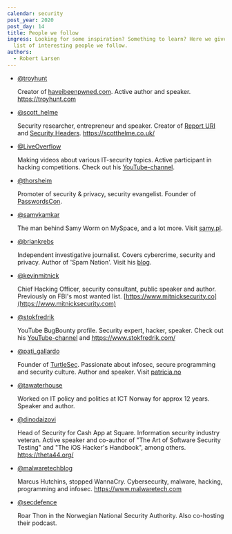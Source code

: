 ```yaml
---
calendar: security
post_year: 2020
post_day: 14
title: People we follow
ingress: Looking for some inspiration? Something to learn? Here we give you a
  list of interesting people we follow.
authors:
  - Robert Larsen
---
```

* [@troyhunt](https://twitter.com/troyhunt)

  Creator of [haveibeenpwned.com](https://www.haveibeenpwned.com). Active author and speaker. <https://troyhunt.com>
* [@scott_helme](https://twitter.com/scott_helme)

  Security researcher, entrepreneur and speaker. Creator of [Report URI](https://report-uri.com/) and [Security Headers](https://securityheaders.com). <https://scotthelme.co.uk/>
* [@LiveOverflow](https://twitter.com/LiveOverflow)

  Making videos about various IT-security topics. Active participant in hacking competitions. Check out his [YouTube-channel](https://youtube.com/LiveOverflowCTF). 
* [@thorsheim](https://twitter.com/thorsheim)

  Promoter of security & privacy, security evangelist. Founder of [PasswordsCon](https://passwordscon.org). [](https://twitter.com/thorsheim)
* [@samykamkar](https://twitter.com/samykamkar)

  The man behind Samy Worm on MySpace, and a lot more. [](https://twitter.com/samykamkar)Visit [samy.pl](https://samy.pl).
* [@briankrebs](https://twitter.com/briankrebs)

  Independent investigative journalist. Covers cybercrime, security and privacy. Author of 'Spam Nation'. Visit his [blog](https://krebsonsecurity.com/).
* [@kevinmitnick](https://twitter.com/kevinmitnick)

  Chief Hacking Officer, security consultant, public speaker and author. Previously on FBI's most wanted list. [https://www.mitnicksecurity.co](https://www.mitnicksecurity.com)
* [@stokfredrik](https://twitter.com/stokfredrik)

  YouTube BugBounty profile. Security expert, hacker, speaker. Check out his [YouTube-channel](https://www.youtube.com/stokfredrik) and <https://www.stokfredrik.com/>
* [@pati_gallardo](https://twitter.com/pati_gallardo)

  Founder of [TurtleSec](https://turtlesec.no/). Passionate about infosec, secure programming and security culture. Author and speaker. Visit [patricia.no](https://www.patricia.no)
* [@tawaterhouse ](https://twitter.com/tawaterhouse)

  Worked on IT policy and politics at ICT Norway for approx 12 years. Speaker and author.
* [@dinodaizovi](https://twitter.com/dinodaizovi)

  Head of Security for Cash App at Square. Information security industry veteran. Active speaker and co-author of "The Art of Software Security Testing" and "The iOS Hacker's Handbook", among others. <https://theta44.org/>
* [@malwaretechblog](https://twitter.com/malwaretechblog)

  Marcus Hutchins, stopped WannaCry. Cybersecurity, malware, hacking, programming and infosec. <https://www.malwaretech.com>
* [@secdefence](https://twitter.com/Secdefence)

  Roar Thon in the Norwegian National Security Authority. Also co-hosting their podcast.